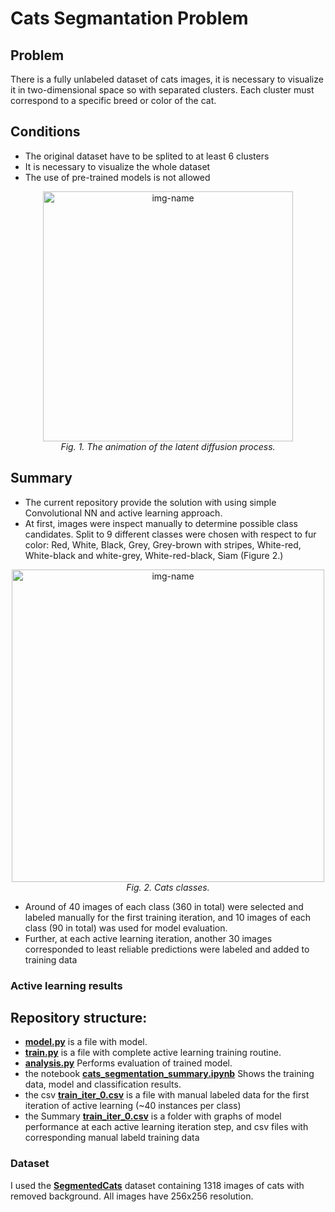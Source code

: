 # Cats Segmantation Problem
## Problem
There is a fully unlabeled dataset of cats images, it is necessary to visualize it in two-dimensional space so with separated clusters. Each cluster must correspond to a specific breed or color of the cat.

## Conditions
- The original dataset have to be splited to at least 6 clusters
- It is necessary to visualize the whole dataset
- The use of pre-trained models is not allowed

<p align="center">
  <img alt="img-name" src="https://github.com/OldFedot/CatsSegmentation/blob/master/Summary/cats_data_example.jpg" width="400">
  <br>
    <em>Fig. 1. The animation of the latent diffusion process.</em>
</p>

## Summary
- The current repository provide the solution with using simple Convolutional NN and active learning approach.
- At first, images were inspect manually to determine possible class candidates. Split to 9 different classes were chosen with respect to fur color: Red, White, Black, Grey, Grey-brown with stripes, White-red, White-black and white-grey, White-red-black, Siam (Figure 2.)

<p align="center">
  <img alt="img-name" src="https://github.com/OldFedot/CatsSegmentation/blob/master/Summary/cats_classes.jpg" width="500">
  <br>
    <em>Fig. 2. Cats classes.</em>
</p>

- Around of 40 images of each class (360 in total) were selected and labeled manually for the first training iteration, and 10 images of each class (90 in total) was used for model evaluation.
- Further, at each active learning iteration, another 30 images corresponded to least reliable predictions were labeled and added to training data



### Active learning results





## Repository structure:
- **[model.py](https://github.com/OldFedot/CatsSegmentation/blob/master/model.py)** is a file with model.
- **[train.py](https://github.com/OldFedot/CatsSegmentation/blob/master/train.py)** is a file with complete active learning training routine.
- **[analysis.py](https://github.com/OldFedot/CatsSegmentation/blob/master/analysis.py)** Performs evaluation of trained model.
- the notebook **[cats_segmentation_summary.ipynb](https://github.com/OldFedot/CatsSegmentation/blob/master/cats_segmentation_summary.ipynb)** Shows the training data, model and classification results.
- the csv **[train_iter_0.csv](https://github.com/OldFedot/CatsSegmentation/blob/master/train_iter_0.csv)** is a file with manual labeled data for the first iteration of active learning (~40 instances per class)
- the Summary **[train_iter_0.csv](https://github.com/OldFedot/CatsSegmentation/tree/master/Summary)** is a folder with graphs of model performance at each active learning iteration step, and csv files with corresponding manual labeld training data


### Dataset
I used the **[SegmentedCats](https://drive.google.com/file/d/1r7I9vculYHCd7x-FbnpQvPhmS2AvUSAI/view?usp=sharing)** dataset containing 1318 images of cats with removed background. All images have 256x256 resolution.

